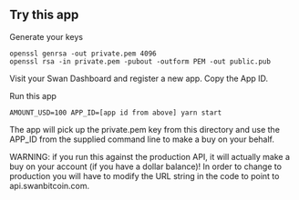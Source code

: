 ## Try this app

Generate your keys

    openssl genrsa -out private.pem 4096
    openssl rsa -in private.pem -pubout -outform PEM -out public.pub

Visit your Swan Dashboard and register a new app. Copy the App ID.

Run this app

    AMOUNT_USD=100 APP_ID=[app id from above] yarn start

The app will pick up the private.pem key from this directory and use the APP_ID from the supplied command line to make a buy on your behalf.

WARNING: if you run this against the production API, it will actually make a
buy on your account (if you have a dollar balance)! In order to change to production
you will have to modify the URL string in the code to point to api.swanbitcoin.com.
